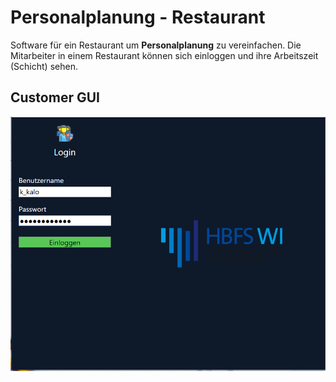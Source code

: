 # Personalplanung - Restaurant 

Software für ein Restaurant um **Personalplanung** zu vereinfachen. Die Mitarbeiter in einem Restaurant können sich einloggen und ihre Arbeitszeit (Schicht) sehen.

## Customer GUI

![login image](https://github.com/Khaledkalo/Personalplanung/blob/main/GUI/login_page.png)




